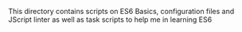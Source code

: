 This directory contains scripts on ES6 Basics, configuration files and JScript linter as well as task scripts to help me in learning ES6
